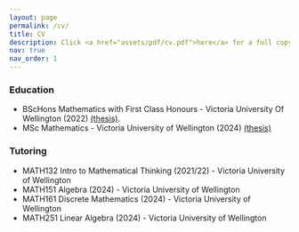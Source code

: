 ```yaml
---
layout: page
permalink: /cv/
title: CV
description: Click <a href="assets/pdf/cv.pdf">here</a> for a full copy of my CV. 
nav: true
nav_order: 1
---
```


<h3> Education </h3>

- BScHons Mathematics with First Class Honours - Victoria University Of Wellington (2022) <a href="assets/pdf/honoursthesis.pdf">(thesis)</a>.
- MSc Mathematics - Victoria University of Wellington (2024) <a href="asserts/pdf/mscthesis">(thesis)</a> 

<h3> Tutoring </h3>

- MATH132 Intro to Mathematical Thinking (2021/22) - Victoria University of Wellington
- MATH151 Algebra (2024) - Victoria University of Wellington
- MATH161 Discrete Mathematics (2024) - Victoria University of Wellington
- MATH251 Linear Algebra (2024) - Victoria University of Wellington

